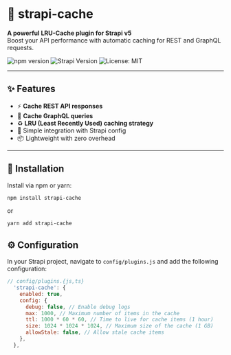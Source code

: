 # 🧠 strapi-cache

**A powerful LRU-Cache plugin for Strapi v5**  
Boost your API performance with automatic caching for REST and GraphQL requests.

![npm version](https://img.shields.io/badge/version-1.0.0-blue)
![Strapi Version](https://img.shields.io/badge/strapi-v5-blue)
![License: MIT](https://img.shields.io/badge/license-MIT-green)

---

## ✨ Features

- ⚡️ **Cache REST API responses**
- 🔮 **Cache GraphQL queries**
- ♻️ **LRU (Least Recently Used) caching strategy**
- 🔧 Simple integration with Strapi config
- 📦 Lightweight with zero overhead

---

## 🚀 Installation

Install via npm or yarn:

```bash
npm install strapi-cache
```

or

```bash
yarn add strapi-cache
```

## ⚙️ Configuration

In your Strapi project, navigate to `config/plugins.js` and add the following configuration:

```javascript
// config/plugins.{js,ts}
  'strapi-cache': {
    enabled: true,
    config: {
      debug: false, // Enable debug logs
      max: 1000, // Maximum number of items in the cache
      ttl: 1000 * 60 * 60, // Time to live for cache items (1 hour)
      size: 1024 * 1024 * 1024, // Maximum size of the cache (1 GB)
      allowStale: false, // Allow stale cache items
    },
  },
```
